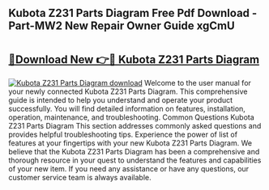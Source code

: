 ## Kubota Z231 Parts Diagram Free Pdf Download - Part-MW2 New Repair Owner Guide xgCmU

# <h2><a href="http://dftd2k.blite.top/?on=Kubota+Z231+Parts+Diagram">🔗Download New 👉🔴 Kubota Z231 Parts Diagram</a></h2>

[![Kubota Z231 Parts Diagram download](https://i.imgur.com/lujVjoI.png)](http://dftd2k.blite.top/?on=Kubota+Z231+Parts+Diagram)
Welcome to the user manual for your newly connected Kubota Z231 Parts Diagram. This comprehensive guide is intended to help you understand and operate your product successfully. You will find detailed information on features, installation, operation, maintenance, and troubleshooting. Common Questions Kubota Z231 Parts Diagram This section addresses commonly asked questions and provides helpful troubleshooting tips. Experience the power of list of features at your fingertips with your new Kubota Z231 Parts Diagram. We believe that the Kubota Z231 Parts Diagram has been a comprehensive and thorough resource in your quest to understand the features and capabilities of your new item. If you need any assistance or have any questions, our customer service team is always available.
